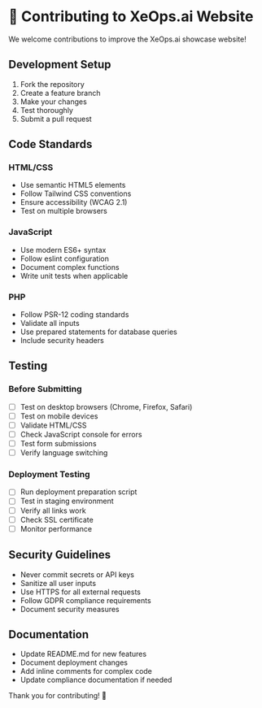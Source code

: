 # 🤝 Contributing to XeOps.ai Website

We welcome contributions to improve the XeOps.ai showcase website!

## Development Setup

1. Fork the repository
2. Create a feature branch
3. Make your changes
4. Test thoroughly
5. Submit a pull request

## Code Standards

### HTML/CSS
- Use semantic HTML5 elements
- Follow Tailwind CSS conventions
- Ensure accessibility (WCAG 2.1)
- Test on multiple browsers

### JavaScript
- Use modern ES6+ syntax
- Follow eslint configuration
- Document complex functions
- Write unit tests when applicable

### PHP
- Follow PSR-12 coding standards
- Validate all inputs
- Use prepared statements for database queries
- Include security headers

## Testing

### Before Submitting
- [ ] Test on desktop browsers (Chrome, Firefox, Safari)
- [ ] Test on mobile devices
- [ ] Validate HTML/CSS
- [ ] Check JavaScript console for errors
- [ ] Test form submissions
- [ ] Verify language switching

### Deployment Testing
- [ ] Run deployment preparation script
- [ ] Test in staging environment
- [ ] Verify all links work
- [ ] Check SSL certificate
- [ ] Monitor performance

## Security Guidelines

- Never commit secrets or API keys
- Sanitize all user inputs
- Use HTTPS for all external requests
- Follow GDPR compliance requirements
- Document security measures

## Documentation

- Update README.md for new features
- Document deployment changes
- Add inline comments for complex code
- Update compliance documentation if needed

Thank you for contributing! 🙏
